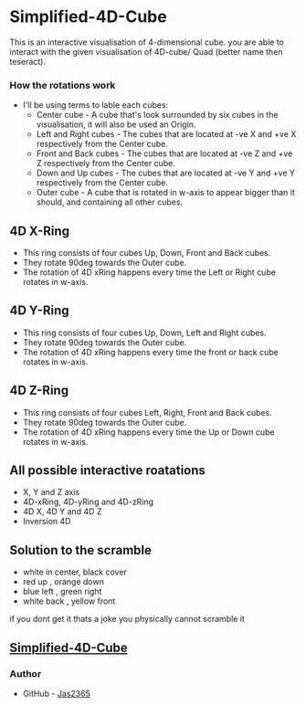 # Simplified-4D-Cube
  
  This is an interactive visualisation of 4-dimensional cube.
  you are able to interact with the given visualisation of 4D-cube/ Quad (better name then teseract). 

### How the rotations work
 - I'll be using terms to lable each cubes:
    - Center cube - A cube that's look surrounded by six cubes in the visualisation, it will also be used an Origin.
    - Left and Right cubes - The cubes that are located at -ve X and +ve X respectively from the Center cube.
    - Front and Back cubes - The cubes that are located at -ve Z and +ve Z respectively from the Center cube.
    - Down and Up cubes - The cubes that are located at -ve Y and +ve Y respectively from the Center cube.
    - Outer cube - A cube that is rotated in w-axis to appear bigger than it should, and containing all other cubes.
 
## 4D X-Ring
 - This ring consists of four cubes Up, Down, Front and Back cubes.
 - They rotate 90deg towards the Outer cube.
 - The rotation of 4D xRing happens every time the Left or Right cube rotates in w-axis.


## 4D Y-Ring
 - This ring consists of four cubes Up, Down, Left and Right cubes.
 - They rotate 90deg towards the Outer cube.
 - The rotation of 4D xRing happens every time the front or back cube rotates in w-axis.

## 4D Z-Ring
 - This ring consists of four cubes Left, Right, Front and Back cubes.
 - They rotate 90deg towards the Outer cube.
 - The rotation of 4D xRing happens every time the Up or Down cube rotates in w-axis.

  ## All possible interactive roatations
   - X, Y and Z axis
   - 4D-xRing, 4D-yRing and 4D-zRing
   - 4D X, 4D Y and 4D Z
   - Inversion 4D 

  ## Solution to the scramble
  - white in center, black cover
  - red up , orange down
  - blue left , green right
  - white back , yellow front
   

   if you dont get it thats a joke you physically cannot scramble it
  
  ## [Simplified-4D-Cube](https://jas2365.github.io/Simplified-4D-cube/)


 ### Author
 - GitHub - [Jas2365](https://github.com/Jas2365) 